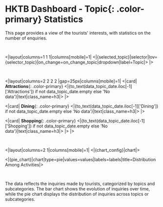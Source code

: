 # HKTB Dashboard - **Topic**{: .color-primary} Statistics

This page provides a view of the tourists' interests, with statistics on the number of enquiries.

<br/>

<|layout|columns=1 1 1|columns[mobile]=1|
<|{selected_topic}|selector|lov={selector_topic}|on_change=on_change_topic|dropdown|label=Topic|>
|>

<br/>

<|layout|columns=2 2 2 2 |gap=25px|columns[mobile]=1|
<|card|
**Attractions**{: .color-primary}
<|{to_text(data_topic_date.iloc[-1]['Attractions']) if not data_topic_date.empty else 'No data'}|text|class_name=h3|>
|>

<|card|
**Dining**{: .color-primary}
<|{to_text(data_topic_date.iloc[-1]['Dining']) if not data_topic_date.empty else 'No data'}|text|class_name=h3|>
|>

<|card|
**Shopping**{: .color-primary}
<|{to_text(data_topic_date.iloc[-1]['Shopping']) if not data_topic_date.empty else 'No data'}|text|class_name=h3|>
|>
|>

<br/>

<|layout|columns=2 1|columns[mobile]=1|
<|{chart_config}|chart|>

<|{pie_chart}|chart|type=pie|values=values|labels=labels|title=Distribution Among Activities|>

<br/>

The data reflects the inquiries made by tourists, categorized by topics and subcategories. 
The bar chart shows the evolution of inquiries over time, while the pie chart displays the 
distribution of inquiries across topics or subcategories.

